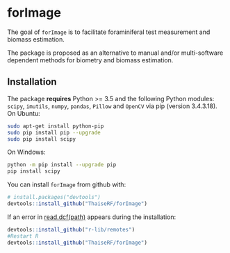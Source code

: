 
<!-- README.md is generated from README.Rmd. Please edit that file -->

# forImage

The goal of `forImage` is to facilitate foraminiferal test measurement
and biomass estimation.

The package is proposed as an alternative to manual and/or
multi-software dependent methods for biometry and biomass estimation.

## Installation

The package **requires** Python \>= 3.5 and the following Python
modules: `scipy`, `imutils`, `numpy`, `pandas`, `Pillow` and `OpenCV`
via pip (version 3.4.3.18). On Ubuntu:

``` bash
sudo apt-get install python-pip
sudo pip install pip --upgrade
sudo pip install scipy
```

On Windows:

``` bash
python -m pip install --upgrade pip
pip install scipy
```

You can install `forImage` from github with:

``` r
# install.packages("devtools")
devtools::install_github("ThaiseRF/forImage")
```

If an error in
[read.dcf(path)](https://github.com/r-lib/devtools/issues/1978#issuecomment-460685615)
appears during the installation:

``` r
devtools::install_github("r-lib/remotes")
#Restart R
devtools::install_github("ThaiseRF/forImage")
```
